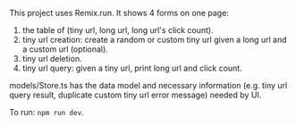 This project uses Remix.run. It shows 4 forms on one page:
1. the table of (tiny url, long url, long url's click count).
2. tiny url creation: create a random or custom tiny url given a long url and a custom url (optional).
3. tiny url deletion.
4. tiny url query: given a tiny url, print long url and click count.

models/Store.ts has the data model and necessary information (e.g. tiny url query result, duplicate custom tiny url error message) needed by UI.

To run: `npm run dev`.